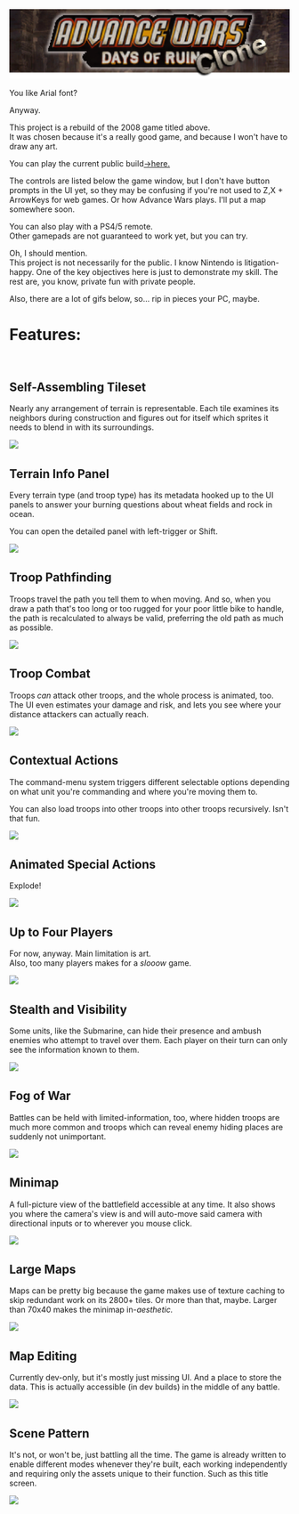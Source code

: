 
<img src="/docs/demo-reels/title-banner.png">

You like Arial font?

Anyway.

This project is a rebuild of the 2008 game titled above.  
It was chosen because it's a really good game, and because I won't have to draw any art.

You can play the current public build[→here.](https://xpgram.github.io/armed-revolt/game.html)

The controls are listed below the game window, but I don't have button prompts in the UI yet, so they may be confusing if you're not used to Z,X + ArrowKeys for web games. Or how Advance Wars plays. I'll put a map somewhere soon.

You can also play with a PS4/5 remote.  
Other gamepads are not guaranteed to work yet, but you can try.

Oh, I should mention.  
This project is not necessarily for the public. I know Nintendo is litigation-happy. One of the key objectives here is just to demonstrate my skill. The rest are, you know, private fun with private people.

Also, there are a lot of gifs below, so... rip in pieces your PC, maybe.

# Features:

<img src="" width="100%" height="1.5rem">


<!------------------------------------------------------------------------------------------------->
## Self-Assembling Tileset

Nearly any arrangement of terrain is representable. Each tile examines its neighbors during construction and figures out for itself which sprites it needs to blend in with its surroundings.

![](/docs/demo-reels/shoreline-effects.gif)


<!------------------------------------------------------------------------------------------------->
## Terrain Info Panel

Every terrain type (and troop type) has its metadata hooked up to the UI panels to answer your burning questions about wheat fields and rock in ocean.

You can open the detailed panel with left-trigger or Shift.

![](/docs/demo-reels/terrain-ui.gif)


<!------------------------------------------------------------------------------------------------->
## Troop Pathfinding

Troops travel the path you tell them to when moving. And so, when you draw a path that's too long or too rugged for your poor little bike to handle, the path is recalculated to always be valid, preferring the old path as much as possible.

![](/docs/demo-reels/troop-pathing.gif)


<!------------------------------------------------------------------------------------------------->
## Troop Combat

Troops *can* attack other troops, and the whole process is animated, too. The UI even estimates your damage and risk, and lets you see where your distance attackers can actually reach.

![](/docs/demo-reels/attack-animation.gif)


<!------------------------------------------------------------------------------------------------->
## Contextual Actions

The command-menu system triggers different selectable options depending on what unit you're commanding and where you're moving them to.

You can also load troops into other troops into other troops recursively. Isn't that fun.

![](/docs/demo-reels/contextual-actions.gif)


<!------------------------------------------------------------------------------------------------->
## Animated Special Actions

Explode!

![](/docs/demo-reels/silo-animation.gif)


<!------------------------------------------------------------------------------------------------->
## Up to Four Players

For now, anyway. Main limitation is art.  
Also, too many players makes for a <i>slooow</i> game.

![](/docs/demo-reels/turn-splash.gif)


<!------------------------------------------------------------------------------------------------->
## Stealth and Visibility

Some units, like the Submarine, can hide their presence and ambush enemies who attempt to travel over them. Each player on their turn can only see the information known to them.

![](/docs/demo-reels/player-visibility.gif)


<!------------------------------------------------------------------------------------------------->
## Fog of War

Battles can be held with limited-information, too, where hidden troops are much more common and troops which can reveal enemy hiding places are suddenly not unimportant.

![](/docs/demo-reels/flare-animation.gif)


<!------------------------------------------------------------------------------------------------->
## Minimap

A full-picture view of the battlefield accessible at any time. It also shows you where the camera's view is and will auto-move said camera with directional inputs or to wherever you mouse click.

![](/docs/demo-reels/minimap+explore-fow.gif)


<!------------------------------------------------------------------------------------------------->
## Large Maps

Maps can be pretty big because the game makes use of texture caching to skip redundant work on its 2800+ tiles. Or more than that, maybe. Larger than 70x40 makes the minimap in-<i>aesthetic.</i>

![](/docs/demo-reels/map-size.gif)


<!------------------------------------------------------------------------------------------------->
## Map Editing

Currently dev-only, but it's mostly just missing UI. And a place to store the data. This is actually accessible (in dev builds) in the middle of any battle.

![](/docs/demo-reels/map-design.gif)


<!------------------------------------------------------------------------------------------------->
## Scene Pattern

It's not, or won't be, just battling all the time. The game is already written to enable different modes whenever they're built, each working independently and requiring only the assets unique to their function. Such as this title screen.

![](/docs/demo-reels/title-screen-10s.gif)

